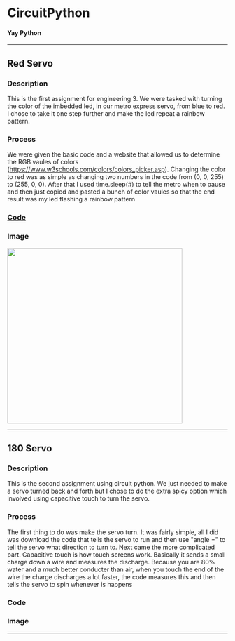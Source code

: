 # CircuitPython
#### Yay Python
-------------

## Red Servo

### Description

This is the first assignment for engineering 3. We were tasked with turning the color of the imbedded led, in our metro express servo, from blue to red. I chose to take it one step further and make the led repeat a rainbow pattern. 

### Process

We were given the basic code and a website that allowed us to determine the RGB vaules of colors (https://www.w3schools.com/colors/colors_picker.asp). Changing the color to red was as simple as changing two numbers in the code from (0, 0, 255) to (255, 0, 0). After that I used time.sleep(#) to tell the metro when to pause and then just copied and pasted a bunch of color vaules so that the end result was my led flashing a rainbow pattern 

### [Code](Code/Red.py)

### Image

<img src="Images/ezgif-3-125a11c069bc.gif" width="400" height="400" />

---------

## 180 Servo

### Description

This is the second assignment using circuit python. We just needed to make a servo turned back and forth but I chose to do the extra spicy option which involved using capacitive touch to turn the servo. 

### Process

The first thing to do was make the servo turn. It was fairly simple, all I did was download the code that tells the servo to run and then use "angle =" to tell the servo what direction to turn to. Next came the more complicated part. Capacitive touch is how touch screens work. Basically it sends a small charge down a wire and measures the discharge. Because you are 80% water and a much better conducter than air, when you touch the end of the wire the charge discharges a lot faster, the code measures this and then tells the servo to spin whenever is happens 

### Code

### Image 

-------
